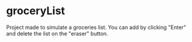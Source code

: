 # groceryList

Project made to simulate a groceries list. You can add by clicking "Enter" and delete the list on the "eraser" button.
